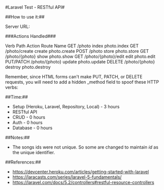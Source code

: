 

#Laravel Test - RESTful API#

##How to use it:##

Server URL: 


###Actions Handled###

Verb	Path	Action	Route Name
GET	/photo	index	photo.index
GET	/photo/create	create	photo.create
POST	/photo	store	photo.store
GET	/photo/{photo}	show	photo.show
GET	/photo/{photo}/edit	edit	photo.edit
PUT/PATCH	/photo/{photo}	update	photo.update
DELETE	/photo/{photo}	destroy	photo.destroy

Remember, since HTML forms can't make PUT, PATCH, or DELETE requests, you will need to add a hidden _method field to spoof these HTTP verbs:

<input type="hidden" name="_method" value="PUT">







##Time:##
 * Setup (Heroku, Laravel, Repository, Local)   - 3 hours
 * RESTful API
  * CRUD - 0  hours
  * Auth - 0  hours
  * Database - 0  hours

##Notes:##
 * The songs ids were not unique. So some are changed to maintain *id* as the unique identifier. 

##References:##
 * https://devcenter.heroku.com/articles/getting-started-with-laravel
 * https://laracasts.com/series/laravel-5-fundamentals/
 * https://laravel.com/docs/5.2/controllers#restful-resource-controllers 
